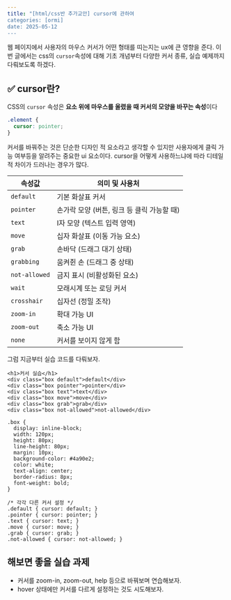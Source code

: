 ```yaml
---
title: "[html/css반 추가교안] cursor에 관하여  
categories: [ormi]
date: 2025-05-12
---
```


웹 페이지에서 사용자의 마우스 커서가 어떤 형태를 띠는지는 ux에 큰 영향을 준다. 이번 글에서는 css의 `cursor`속성에 대해 기초 개념부터 다양한 커서 종류, 실습 예제까지 다뤄보도록 하겠다.

## ✅ cursor란?

CSS의 `cursor` 속성은 **요소 위에 마우스를 올렸을 때 커서의 모양을 바꾸는 속성**이다

```css
.element {
  cursor: pointer;
}
```

커서를 바꿔주는 것은 단순한 디자인 적 요소라고 생각할 수 있지만 사용자에게 클릭 가능 여부등을 알려주는 중요한 ui 요소이다. 
cursor을 어떻게 사용하느냐에 따라 디테일적 차이가 드러나는 경우가 많다. 

| 속성값           | 의미 및 사용처                   |
| ------------- | -------------------------- |
| `default`     | 기본 화살표 커서                  |
| `pointer`     | 손가락 모양 (버튼, 링크 등 클릭 가능할 때) |
| `text`        | I자 모양 (텍스트 입력 영역)          |
| `move`        | 십자 화살표 (이동 가능 요소)          |
| `grab`        | 손바닥 (드래그 대기 상태)            |
| `grabbing`    | 움켜쥔 손 (드래그 중 상태)           |
| `not-allowed` | 금지 표시 (비활성화된 요소)           |
| `wait`        | 모래시계 또는 로딩 커서              |
| `crosshair`   | 십자선 (정밀 조작)                |
| `zoom-in`     | 확대 가능 UI                   |
| `zoom-out`    | 축소 가능 UI                   |
| `none`        | 커서를 보이지 않게 함               |

 
그럼 지금부터 실습 코드를 다뤄보자. 

```
<h1>커서 실습</h1>
<div class="box default">default</div>
<div class="box pointer">pointer</div>
<div class="box text">text</div>
<div class="box move">move</div>
<div class="box grab">grab</div>
<div class="box not-allowed">not-allowed</div>
```
```
.box {
  display: inline-block;
  width: 120px;
  height: 80px;
  line-height: 80px;
  margin: 10px;
  background-color: #4a90e2;
  color: white;
  text-align: center;
  border-radius: 8px;
  font-weight: bold;
}

/* 각각 다른 커서 설정 */
.default { cursor: default; }
.pointer { cursor: pointer; }
.text { cursor: text; }
.move { cursor: move; }
.grab { cursor: grab; }
.not-allowed { cursor: not-allowed; }
```

## 해보면 좋을 실습 과제 
- 커서를 zoom-in, zoom-out, help 등으로 바꿔보며 연습해보자.
- hover 상태에만 커서를 다르게 설정하는 것도 시도해보자.